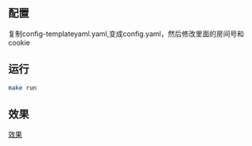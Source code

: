 ## 配置
复制config-templateyaml.yaml,变成config.yaml，然后修改里面的房间号和cookie
## 运行
```bash
make run
```
## 效果
[效果](./img/effect.jpg)
